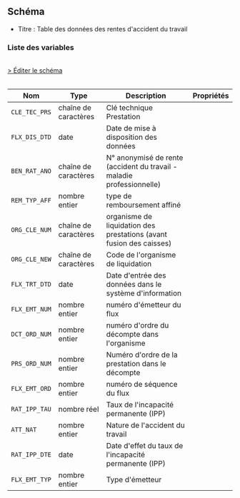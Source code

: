 ## Schéma

- Titre : Table des données des rentes d'accident du travail

### Liste des variables
<br />
<div>
    <a href="https://gitlab.com/healthdatahub/schema-snds/edit/master/schemas/EGB/EB_RAT_F.json"  
    arget="_blank" rel="noopener noreferrer">> Éditer le schéma</a>
    <OutboundLink />
</div>
<br />

Nom|Type|Description|Propriétés
-|-|-|-
`CLE_TEC_PRS`|chaîne de caractères|Clé technique Prestation||
`FLX_DIS_DTD`|date|Date de mise à disposition des données||
`BEN_RAT_ANO`|chaîne de caractères|N° anonymisé de rente (accident du travail - maladie professionnelle)||
`REM_TYP_AFF`|nombre entier|type de remboursement affiné||
`ORG_CLE_NUM`|chaîne de caractères|organisme de liquidation des prestations (avant fusion des caisses)||
`ORG_CLE_NEW`|chaîne de caractères|Code de l&#x27;organisme de liquidation||
`FLX_TRT_DTD`|date|Date d&#x27;entrée des données dans le système d&#x27;information||
`FLX_EMT_NUM`|nombre entier|numéro d&#x27;émetteur du flux||
`DCT_ORD_NUM`|nombre entier|numéro d&#x27;ordre du décompte dans l&#x27;organisme||
`PRS_ORD_NUM`|nombre entier|Numéro d&#x27;ordre de la prestation dans le décompte||
`FLX_EMT_ORD`|nombre entier|numéro de séquence du flux||
`RAT_IPP_TAU`|nombre réel|Taux de l&#x27;incapacité permanente (IPP)||
`ATT_NAT`|nombre entier|Nature de l&#x27;accident du travail||
`RAT_IPP_DTE`|date|Date d&#x27;effet du taux de l&#x27;incapacité permanente (IPP)||
`FLX_EMT_TYP`|nombre entier|Type d&#x27;émetteur||

